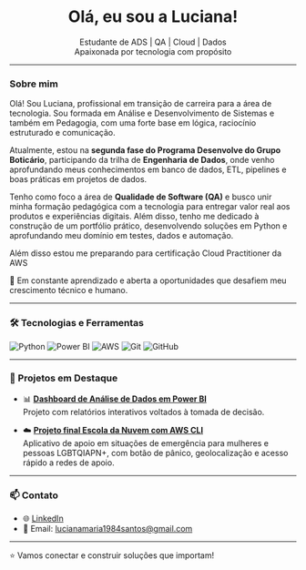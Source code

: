 <h1 align="center"> Olá, eu sou a Luciana!</h1>

<p align="center">
   Estudante de ADS | QA | Cloud | Dados <br>
  Apaixonada por tecnologia com propósito 
</p>

---

### Sobre mim
Olá! Sou Luciana, profissional em transição de carreira para a área de tecnologia. Sou formada em Análise e Desenvolvimento de Sistemas e também em Pedagogia, com uma forte base em lógica, raciocínio estruturado e comunicação.

Atualmente, estou na **segunda fase do Programa Desenvolve do Grupo Boticário**, participando da trilha de **Engenharia de Dados**, onde venho aprofundando meus conhecimentos em banco de dados, ETL, pipelines e boas práticas em projetos de dados.

Tenho como foco a área de **Qualidade de Software (QA)** e busco unir minha formação pedagógica com a tecnologia para entregar valor real aos produtos e experiências digitais. Além disso, tenho me dedicado à construção de um portfólio prático, desenvolvendo soluções em Python e aprofundando meu domínio em testes, dados e automação.

Além disso estou me preparando para certificação Cloud Practitioner da AWS

🚀 Em constante aprendizado e aberta a oportunidades que desafiem meu crescimento técnico e humano.

---

### 🛠️ Tecnologias e Ferramentas

![Python](https://img.shields.io/badge/Python-3776AB?style=flat-square&logo=python&logoColor=white)
![Power BI](https://img.shields.io/badge/Power%20BI-F2C811?style=flat-square&logo=powerbi&logoColor=black)
![AWS](https://img.shields.io/badge/AWS-232F3E?style=flat-square&logo=amazonaws&logoColor=white)
![Git](https://img.shields.io/badge/Git-F05032?style=flat-square&logo=git&logoColor=white)
![GitHub](https://img.shields.io/badge/GitHub-181717?style=flat-square&logo=github&logoColor=white)

---

### 📂 Projetos em Destaque


- 📊 **[Dashboard de Análise de Dados em Power BI](https://github.com/seuusuario/analise-powerbi)**  
  Projeto com relatórios interativos voltados à tomada de decisão.

- ☁️ **[Projeto final Escola da Nuvem com AWS CLI](https://github.com/Luciana-Maria/projeto-chatbot)**  
 Aplicativo de apoio em situações de emergência para mulheres e pessoas LGBTQIAPN+, com botão de pânico, geolocalização e acesso rápido a redes de apoio.

---



### 📫 Contato

- 🌐 [LinkedIn](https://www.linkedin.com/in/luciana-santos-maria/)
- 📧 Email: lucianamaria1984santos@gmail.com

---

⭐ Vamos conectar e construir soluções que importam!
